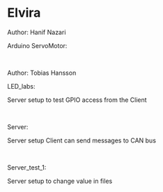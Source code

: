 # Elvira
<p>Author: Hanif Nazari</p>
<p>Arduino ServoMotor:</p>
<br>
<p>Author: Tobias Hansson</p>
<p>LED_labs:</p>
<p>Server setup to test GPIO access from the Client</p>
<br>
<p>Server:</p>
<p>Server setup Client can send messages to CAN bus</p>
<br>
<p>Server_test_1:</p>
<p>Server setup to change value in files</p>
<br>

